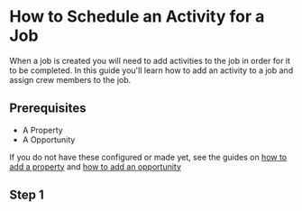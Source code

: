 # How to Schedule an Activity for a Job

When a job is created you will need to add activities to the job in order for it to be completed. In this guide you'll learn how to add an activity to a job and assign crew members to the job.

## Prerequisites

- A Property
- A Opportunity

If you do not have these configured or made yet, see the guides on [how to add a property](/Guides/adding-a-property.md) and [how to add an opportunity](/Guides/adding-an-oppurtunity.md)

## Step 1

